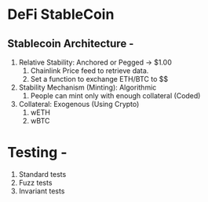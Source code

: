 # DeFi StableCoin

## Stablecoin Architecture -

1. Relative Stability: Anchored or Pegged -> $1.00
    1. Chainlink Price feed to retrieve data.
    2. Set a function to exchange ETH/BTC to $$
2. Stability Mechanism (Minting): Algorithmic
    1. People can mint only with enough collateral (Coded) 
3. Collateral: Exogenous (Using Crypto)
    1. wETH
    2. wBTC

# Testing -

1. Standard tests
2. Fuzz tests
3. Invariant tests
